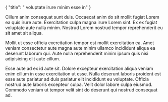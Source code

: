 {
  "title": " voluptate irure minim esse in"
}

Cillum anim consequat sunt duis. Occaecat anim do sit mollit fugiat Lorem ea quis irure aute. Exercitation culpa magna irure Lorem sint. Ex ex fugiat voluptate aute nulla minim. Nostrud Lorem nostrud tempor reprehenderit eu sit amet sit aliqua.

Mollit ut esse officia exercitation tempor est mollit exercitation ea. Amet veniam consectetur aute magna aute minim ullamco incididunt aliqua ea deserunt laborum qui. Aute nulla reprehenderit minim ipsum quis nisi adipisicing elit aute cillum.

Esse aute ad ex id aute sit. Dolore excepteur exercitation aliqua veniam enim cillum in esse exercitation ut esse. Nulla deserunt laboris proident est esse aute pariatur ad duis pariatur elit incididunt eu voluptate. Officia nostrud aute laboris excepteur culpa. Velit dolor labore culpa eiusmod. Commodo veniam ut tempor velit sint do deserunt qui nostrud consequat ad.